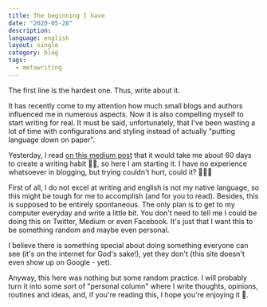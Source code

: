 ```yaml
---
title: The beginning I have
date: "2020-05-28"
description:
language: english
layout: single
category: blog
tags:
  - metawriting
---
```


The first line is the hardest one. Thus, write about it.

It has recently come to my attention how much small blogs and authors influenced me in numerous aspects. Now it is also compelling myself to start writing for real. It must be said, unfortunately, that I've been wasting a lot of time with configurations and styling instead of actually "putting language down on paper".

Yesterday, I read [on this medium post](https://medium.com/better-marketing/i-will-teach-you-how-to-make-your-first-10-000-from-writing-51e7830185c8) that it would take me about 60 days to create a writing habit ✍🏻, so here I am starting it. I have no experience whatsoever in blogging, but trying couldn't hurt, could it? 🤷🏼‍♂️

First of all, I do not excel at writing and english is not my native language, so this might be tough for me to accomplish (and for you to read). Besides, this is supposed to be entirely spontaneous. The only plan is to get to my computer everyday and write a little bit. You don't need to tell me I could be doing this on Twitter, Medium or even Facebook. It's just that I want this to be something random and maybe even personal.

I believe there is something special about doing something everyone can see (it's on the internet for God's sake!), yet they don't (this site doesn't even show up on Google - yet).

Anyway, this here was nothing but some random practice. I will probably turn it into some sort of "personal column" where I write thoughts, opinions, routines and ideas, and, if you're reading this, I hope you're enjoying it 🤩.
